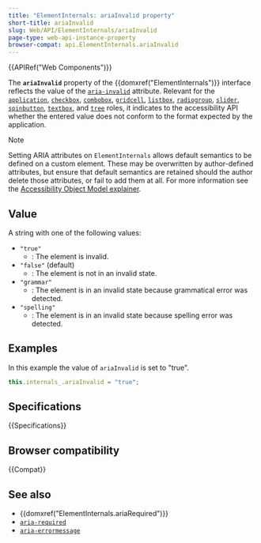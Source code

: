 ```yaml
---
title: "ElementInternals: ariaInvalid property"
short-title: ariaInvalid
slug: Web/API/ElementInternals/ariaInvalid
page-type: web-api-instance-property
browser-compat: api.ElementInternals.ariaInvalid
---
```


{{APIRef("Web Components")}}

The **`ariaInvalid`** property of the {{domxref("ElementInternals")}} interface reflects the value of the [`aria-invalid`](/en-US/docs/Web/Accessibility/ARIA/Reference/Attributes/aria-invalid) attribute. Relevant for the [`application`](/en-US/docs/Web/Accessibility/ARIA/Reference/Roles/application_role), [`checkbox`](/en-US/docs/Web/Accessibility/ARIA/Reference/Roles/checkbox_role), [`combobox`](/en-US/docs/Web/Accessibility/ARIA/Reference/Roles/combobox_role), [`gridcell`](/en-US/docs/Web/Accessibility/ARIA/Reference/Roles/gridcell_role), [`listbox`](/en-US/docs/Web/Accessibility/ARIA/Reference/Roles/listbox_role), [`radiogroup`](/en-US/docs/Web/Accessibility/ARIA/Reference/Roles/radiogroup_role), [`slider`](/en-US/docs/Web/Accessibility/ARIA/Reference/Roles/slider_role), [`spinbutton`](/en-US/docs/Web/Accessibility/ARIA/Reference/Roles/spinbutton_role), [`textbox`](/en-US/docs/Web/Accessibility/ARIA/Reference/Roles/textbox_role), and [`tree`](/en-US/docs/Web/Accessibility/ARIA/Reference/Roles/tree_role) roles, it indicates to the accessibility API whether the entered value does not conform to the format expected by the application.

> [!NOTE]
> Setting ARIA attributes on `ElementInternals` allows default semantics to be defined on a custom element. These may be overwritten by author-defined attributes, but ensure that default semantics are retained should the author delete those attributes, or fail to add them at all. For more information see the [Accessibility Object Model explainer](https://wicg.github.io/aom/explainer.html#default-semantics-for-custom-elements-via-the-elementinternals-object).

## Value

A string with one of the following values:

- `"true"`
  - : The element is invalid.
- `"false"` (default)
  - : The element is not in an invalid state.
- `"grammar"`
  - : The element is in an invalid state because grammatical error was detected.
- `"spelling"`
  - : The element is in an invalid state because spelling error was detected.

## Examples

In this example the value of `ariaInvalid` is set to "true".

```js
this.internals_.ariaInvalid = "true";
```

## Specifications

{{Specifications}}

## Browser compatibility

{{Compat}}

## See also

- {{domxref("ElementInternals.ariaRequired")}}
- [`aria-required`](/en-US/docs/Web/Accessibility/ARIA/Reference/Attributes/aria-required)
- [`aria-errormessage`](/en-US/docs/Web/Accessibility/ARIA/Reference/Attributes/aria-errormessage)
